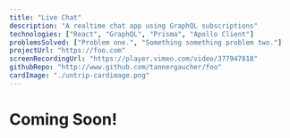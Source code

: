 ```yaml
---
title: "Live Chat"
description: "A realtime chat app using GraphQL subscriptions"
technologies: ["React", "GraphQL", "Prisma", "Apollo Client"]
problemsSolved: ["Problem one.", "Something something problem two."]
projectUrl: "https://foo.com"
screenRecordingUrl: "https://player.vimeo.com/video/377947818"
githubRepo: "http://www.github.com/tannergaucher/foo"
cardImage: "./untrip-cardimage.png"
---
```


# Coming Soon!
